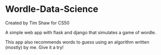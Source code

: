 # Wordle-Data-Science
Created by Tim Shaw for CS50

A simple web app with flask and django that simulates a game of wordle. 

This app also recommends words to guess using an algorithm written (mostly) by me. Give it a try!
